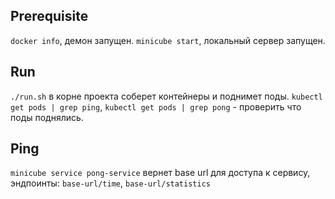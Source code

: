 ## Prerequisite
`docker info`, демон запущен.
`minicube start`, локальный сервер запущен.

## Run
`./run.sh` в корне проекта соберет контейнеры и поднимет поды.
`kubectl get pods | grep ping`, `kubectl get pods | grep pong` - проверить что поды поднялись.
## Ping
`minicube service pong-service` вернет base url для доступа к сервису, эндпоинты:
`base-url/time`, `base-url/statistics`

